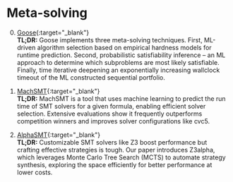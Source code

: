 # Meta-solving

0. [Goose](https://goosesolver.github.io/){:target="_blank"}  
**TL;DR:** Goose implements three meta-solving techniques. First, ML-driven algorithm selection based on empirical hardness models for runtime prediction. Second, probabilistic satisfiability inference – an ML approach to determine which subproblems are most likely satisfiable. Finally, time iterative deepening an exponentially increasing wallclock timeout of the ML constructed sequential portfolio.

0. [MachSMT](https://machsmt.github.io/){:target="_blank"}  
**TL;DR:** MachSMT is a tool that uses machine learning to predict the run time of SMT solvers for a given formula, enabling efficient solver selection. Extensive evaluations show it frequently outperforms competition winners and improves solver configurations like cvc5.

0. [AlphaSMT](https://arxiv.org/pdf/2401.17159.pdf){:target="_blank"}  
**TL;DR:** Customizable SMT solvers like Z3 boost performance but crafting effective strategies is tough. Our paper introduces Z3alpha, which leverages Monte Carlo Tree Search (MCTS) to automate strategy synthesis, exploring the space efficiently for better performance at lower costs.
